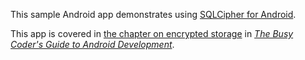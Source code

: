 This sample Android app demonstrates
using [SQLCipher for Android](https://www.zetetic.net/sqlcipher/sqlcipher-for-android/).

This app is covered in 
[the chapter on encrypted storage](https://commonsware.com/Android/previews/encrypted-storage)
in [*The Busy Coder's Guide to Android Development*](https://commonsware.com/Android/).

